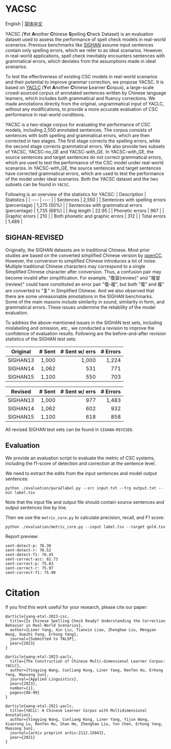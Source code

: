 # YACSC
English | [简体中文](README.zh.md)

YACSC (**Y**et **A**nother **C**hinese **S**pelling **C**heck Dataset) is an evaluation dataset used to assess the performance of spell check models in real-world scenarios. Previous benchmarks like [SIGHAN](http://ir.itc.ntnu.edu.tw/lre/sighan8csc.html) assume input sentences contain only spelling errors, which we refer to as ideal scenarios. However, in real-world applications, spell check inevitably encounters sentences with grammatical errors, which deviates from the assumptions made in ideal scenarios. 

To test the effectiveness of existing CSC models in real-world scenarios and their potential to improve grammar correction, we propose YACSC. It is based on [YACLC](https://github.com/blcuicall/YACLC#introduction) (**Y**et **A**nother **C**hinese **L**earner **C**orpus), a large-scale crowd-sourced corpus of annotated sentences written by Chinese language learners, which includes both grammatical and fluency corrections. We made annotations directly from the original, ungrammatical input of YACLC, without any modifications, to provide a more accurate evaluation of CSC performance in real-world conditions.

YACSC is a two-stage corpus for evaluating the performance of CSC models, including 2,550 annotated sentences. The corpus consists of sentences with both spelling and grammatical errors, which are then corrected in two stages. The first stage corrects the spelling errors, while the second stage corrects grammatical errors. We also provide two subsets of YACSC, YACSC-no\_GE and YACSC-with\_GE. In YACSC-with\_GE, the source sentences and target sentences do not correct grammatical errors, which are used to test the performance of the CSC model under real-world scenarios. In YACSC-with\_GE, the source sentences and target sentences have corrected grammatical errors, which are used to test the performance of the model under ideal scenarios. Both the YACSC dataset and the two subsets can be found in `YACSC`. 

Following is an overview of the statistics for YACSC:
| Description | Statistics |
| :--- | ---: |
| Sentences | 2,550 |
| Sentences with spelling errors (percentage) | 1,275 (50\%) |
| Sentences with grammatical errors (percentage) | 1,735 (68\%) |
| Avg length | 22.95 |
| Phonetic errors | 967 |
| Graphic errors | 210   | 
| Both phonetic and graphic errors | 312 |
| Total errors | 1,489 |

## SIGHAN-REVISED

Originally, the SIGHAN datasets are in traditional Chinese. Most prior studies are based on the converted simplified Chinese version by [openCC](https://github.com/BYVoid/OpenCC). However, the conversion to simplified Chinese introduces a lot of noise. Multiple traditional Chinese characters may correspond to a single Simplified Chinese character after conversion. Thus, a confusion pair may become invalid after simplification. For example, "復習(review)" and "複習(review)" could have constituted an error pair "復-複", but both "復" and 複" are converted to "复" in Simplified Chinese. And we also observed that there are some unreasonable annotations in the SIGHAN benchmarks. Some of the main reasons include similarity in sound, similarity in form, and grammatical errors. These issues undermine the reliability of the model evaluation.

To address the above-mentioned issues in the SIGHAN test sets, including mislabeling and omission, etc., we conducted a revision to improve the confidence of evaluation results. Following are the before-and-after revision statistics of the SIGHAN test sets:

| Original | \# Sent | \# Sent w/ errs | \# Errors |
| --- | ---: | ---: | ---: |
| SIGHAN13 | 1,000 | 1,000 | 1,224 |
| SIGHAN14 | 1,062 | 531 | 771 |
|SIGHAN15 | 1,100 | 550 | 703 |
		
		 
| Revised | \# Sent | \# Sent w/ errs | \# Errors |
| --- | ---: | ---: | ---: |
| SIGHAN13 | 1,000 | 977 | 1,483 |
| SIGHAN14 | 1,062 | 602 | 932 |
| SIGHAN15 | 1,100 | 618 | 858 |

All revised SIGHAN test sets can be found in `SIGHAN-REVISED`.

## Evaluation

We provide an evaluation script to evaluate the metric of CSC systems, including the f1-score of detection and correction at the sentence level.

We need to extract the edits from the input sentences and model output sentences:
```
python ./evaluation/para2label.py --src input.txt --trg output.txt --out label.tsv
```
Note that the input file and output file should contain source sentences and output sentences line by line.

Then we use the `metric_core.py` to calculate precision, recall, and F1 score:
```
python ./evaluation/metric_core.py --input label.tsv --target gold.tsv
```

Report preview:
```
sent-detect-p: 76.38
sent-detect-r: 76.52
sent-detect-f1: 76.45
sent-correct-acc: 82.73
sent-correct-p: 75.83
sent-correct-r: 75.97
sent-correct-f1: 75.90
```

# Citation

If you find this work useful for your research, please cite our paper:

```
@article{yang-etal-2023-csc,
  title={Is Chinese Spelling Check Ready? Understanding the Correction Behavior in Real-World Scenarios},
  author={Liner Yang, Xin Liu, Tianxin Liao, Zhenghao Liu, Mengyan Wang, Xuezhi Fang, Erhong Yang},
  journal={Submitted to TALSP},
  year={2023}
}

@article{wang-etal-2023-yaclc,
  title={The Construction of Chinese Multi-dimensional Learner Corpus: YACLC},
  author={Yingying Wang, Cunliang Kong, Liner Yang, Renfen Hu, Erhong Yang, Maosong Sun},
  journal={Applied Linguistics},
  year={2023},
  number={1},
  pages={88-99}
}

@article{wang-etal-2021-yaclc,
  title={YACLC: A Chinese Learner Corpus with Multidimensional Annotation},
  author={Yingying Wang, Cunliang Kong, Liner Yang, Yijun Wang, Xiaorong Lu, Renfen Hu, Shan He, Zhenghao Liu, Yun Chen, Erhong Yang, Maosong Sun},
  journal={arXiv preprint arXiv:2112.15043},
  year={2021}
}
```
